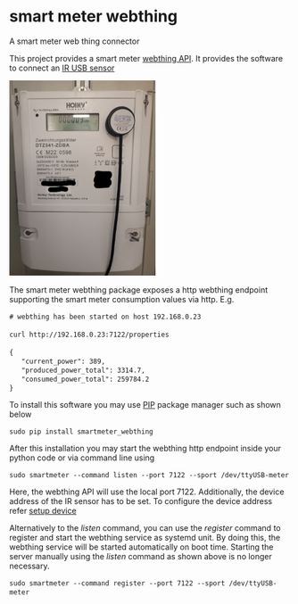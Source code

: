 # smart meter webthing
A smart meter web thing connector

This project provides a smart meter [webthing API](https://iot.mozilla.org/wot/). It provides the software to connect an [IR USB sensor](https://wiki.volkszaehler.org/hardware/controllers/ir-schreib-lesekopf-usb-ausgang)  

<img src="img.png" height="350" />

The smart meter webthing package exposes a http webthing endpoint supporting the smart meter consumption values via http. E.g.
```
# webthing has been started on host 192.168.0.23

curl http://192.168.0.23:7122/properties 

{
   "current_power": 389,
   "produced_power_total": 3314.7,
   "consumed_power_total": 259784.2
}
```

To install this software you may use [PIP](https://realpython.com/what-is-pip/) package manager such as shown below
```
sudo pip install smartmeter_webthing
```

After this installation you may start the webthing http endpoint inside your python code or via command line using
```
sudo smartmeter --command listen --port 7122 --sport /dev/ttyUSB-meter 
```
Here, the webthing API will use the local port 7122. Additionally, the device address of the IR sensor has to be set. To configure the device address refer [setup device](configure.md)  

Alternatively to the *listen* command, you can use the *register* command to register and start the webthing service as systemd unit.
By doing this, the webthing service will be started automatically on boot time. Starting the server manually using the *listen* command as shown above is no longer necessary.
```
sudo smartmeter --command register --port 7122 --sport /dev/ttyUSB-meter 
```  